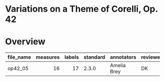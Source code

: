 # Variations on a Theme of Corelli, Op. 42

# Overview
|file_name|measures|labels|standard|annotators |reviewers|
|---------|-------:|-----:|--------|-----------|---------|
|op42_05  |      16|    17|2.3.0   |Amelia Brey|DK       |
